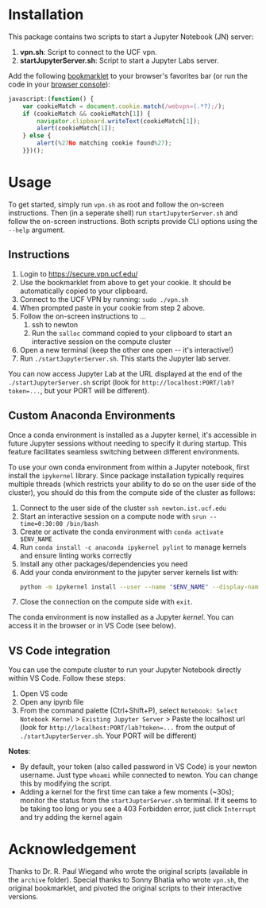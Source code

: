 # Installation
This package contains two scripts to start a Jupyter Notebook (JN) server:
1. **vpn.sh**: Script to connect to the UCF vpn.
1. **startJupyterServer.sh**: Script to start a Jupyter Labs server.

Add the following [bookmarklet](https://en.wikipedia.org/wiki/Bookmarklet) to your browser's favorites bar (or run the code in your [browser console](https://www.codecademy.com/article/running-javascript-in-the-browser-console)):
```js
javascript:(function() {  
    var cookieMatch = document.cookie.match(/webvpn=(.*?);/);  
    if (cookieMatch && cookieMatch[1]) {    
        navigator.clipboard.writeText(cookieMatch[1]);    
        alert(cookieMatch[1]);  
    } else {    
        alert(%27No matching cookie found%27);  
    }})();
```

# Usage

To get started, simply run `vpn.sh` as root and follow the on-screen instructions. 
Then (in a seperate shell) run `startJupyterServer.sh` and follow the on-screen instructions. 
Both scripts provide CLI options using the `--help` argument.

## Instructions

1. Login to https://secure.vpn.ucf.edu/ 
1. Use the bookmarklet from above to get your cookie. It should be automatically copied to your clipboard.
1. Connect to the UCF VPN by running: `sudo ./vpn.sh`
1. When prompted paste in your cookie from step 2 above.
1. Follow the on-screen instructions to ...
   1. ssh to newton
   2. Run the `salloc` command copied to your clipboard to start an interactive session on the compute cluster
1. Open a new terminal (keep the other one open -- it's interactive!)
1. Run `./startJupyterServer.sh`. This starts the Jupyter lab server.

You can now access Jupyter Lab at the URL displayed at the end of the `./startJupyterServer.sh` script (look for `http://localhost:PORT/lab?token=...`, but your PORT will be different). 

## Custom Anaconda Environments
Once a conda environment is installed as a Jupyter kernel, it's accessible in future Jupyter sessions without needing to specify it during startup. This feature facilitates seamless switching between different environments.

To use your own conda environment from within a Jupyter notebook, first install the `ipykernel` library. Since package installation typically requires multiple threads (which restricts your ability to do so on the user side of the cluster), you should do this from the compute side of the cluster as follows:
1. Connect to the user side of the cluster `ssh newton.ist.ucf.edu`
2. Start an interactive session on a compute node with `srun --time=0:30:00 /bin/bash`
3. Create or activate the conda environment with `conda activate $ENV_NAME`
4. Run `conda install -c anaconda ipykernel pylint` to manage kernels and ensure linting works correctly
6. Install any other packages/dependencies you need
7. Add your conda environment to the jupyter server kernels list with:
    ```sh
    python -m ipykernel install --user --name "$ENV_NAME" --display-name "Python ($ENV_NAME)"
    ```
8. Close the connection on the compute side with `exit`.

The conda environment is now installed as a Jupyter _kernel_. You can access it in the browser or in VS Code (see below).

## VS Code integration
You can use the compute cluster to run your Jupyter Notebook directly within VS Code. Follow these steps:
1. Open VS code
1. Open any ipynb file
1. From the command palette (Ctrl+Shift+P), select `Notebook: Select Notebook Kernel` > `Existing Jupyter Server` > Paste the localhost url (look for `http://localhost:PORT/lab?token=...` from the output of `./startJupyterServer.sh`. Your PORT will be different)

**Notes**:
- By default, your token (also called password in VS Code) is your newton username. Just type `whoami` while connected to newton. You can change this by modifying the script.
- Adding a kernel for the first time can take a few moments (~30s); monitor the status from the `startJupterServer.sh` terminal. If it seems to be taking too long or you see a 403 Forbidden error, just click `Interrupt` and try adding the kernel again

# Acknowledgement
Thanks to Dr. R. Paul Wiegand who wrote the original scripts (available in the `archive` folder). Special thanks to Sonny Bhatia who wrote `vpn.sh`, the original bookmarklet, and pivoted the original scripts to their interactive versions. 
